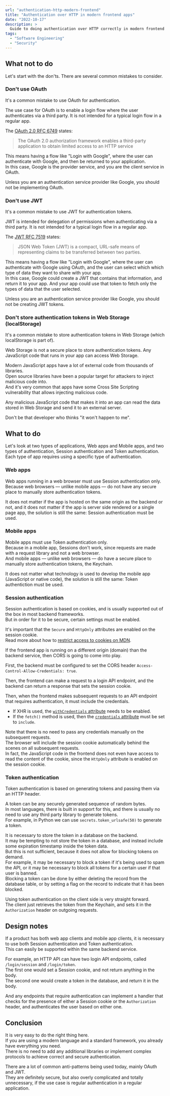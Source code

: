 ```yaml
---
url: "authentication-http-modern-frontend"
title: "Authentication over HTTP in modern frontend apps"
date: "2022-10-17"
description: >
  Guide to doing authentication over HTTP correctly in modern frontend apps.
tags:
  - "Software Engineering"
  - "Security"
---
```


## What not to do

Let's start with the don'ts. There are several common mistakes to consider.

### Don't use OAuth

It's a common mistake to use OAuth for authentication.

The use case for OAuth is to enable a login flow
where the user authenticates via a third party.
It is not intended for a typical login flow in a regular app.

The [OAuth 2.0 RFC 6749][rfc6749] states:

> The OAuth 2.0 authorization framework enables a third-party
application to obtain limited access to an HTTP service

This means having a flow like "Login with Google",
where the user can authenticate with Google,
and then be returned to your application.  
In this case, Google is the provider service, and you are the client service in OAuth.

Unless you are an authentication service provider like Google,
you should not be implementing OAuth.

### Don't use JWT

It's a common mistake to use JWT for authentication tokens.

JWT is intended for delegation of permissions when authenticating via a third party.
It is not intended for a typical login flow in a regular app.

The [JWT RFC 7519][rfc7519] states:

> JSON Web Token (JWT) is a compact,
URL-safe means of representing claims to be transferred between two parties.

This means having a flow like "Login with Google",
where the user can authenticate with Google using OAuth,
and the user can select which which type of data they want to share with your app.  
In this case, Google could create a JWT that contains that information,
and return it to your app.
And your app could use that token
to fetch only the types of data that the user selected.

Unless you are an authentication service provider like Google,
you should not be creating JWT tokens.

### Don't store authentication tokens in Web Storage (localStorage)

It's a common mistake
to store authentication tokens in Web Storage (which localStorage is part of).

Web Storage is not a secure place to store authentication tokens.
Any JavaScript code that runs in your app can access Web Storage.

Modern JavaScript apps have a lot of external code from thousands of libraries.  
Open source libraries have been a popular target
for attackers to inject malicious code into.  
And it's very common that apps have some Cross Site Scripting vulnerability
that allows injecting malicious code.

Any malicious JavaScript code that makes it into an app can read the data stored
in Web Storage and send it to an external server.

Don't be that developer who thinks "it won't happen to me".



## What to do

Let's look at two types of applications, Web apps and Mobile apps,
and two types of authentication, Session authentication and Token authentication.  
Each type of app requires using a specific type of authentication.

### Web apps

Web apps running in a web browser must use Session authentication only.  
Because web browsers — unlike mobile apps —
do not have any secure place to manually store authentication tokens.

It does not matter if the app is hosted on the same origin as the backend or not,
and it does not matter if the app is server side rendered or a single page app,
the solution is still the same: Session authentication must be used.

### Mobile apps

Mobile apps must use Token authentication only.  
Because in a mobile app, Sessions don't work,
since requests are made with a request library and not a web browser.  
And mobile apps — unlike web browsers —
do have a secure place to manually store authentication tokens, the Keychain.

It does not matter what technology is used
to develop the mobile app (JavaScript or native code),
the solution is still the same: Token authentiction must be used.

### Session authentication

Session authentication is based on cookies,
and is usually supported out of the box in most backend frameworks.  
But in order for it to be secure, certain settings must be enabled.

It's important that the `Secure` and `HttpOnly` attributes are enabled
on the session cookie.  
Read more about how to
[restrict access to cookies on MDN][mdn-restrict-access-to-cookies].

If the frontend app is running on a different origin (domain) than the backend service,
then CORS is going to come into play.

First, the backend must be configured
to set the CORS header `Access-Control-Allow-Credentials: true`.

Then, the frontend can make a request to a login API endpoint,
and the backend can return a response that sets the session cookie.

Then, when the frontend makes subsequent requests
to an API endpoint that requires authentication,
it must include the credentials.

- If XHR is used,
the [`withCredentials` attribute][mdn-xhr-withcredentials] needs to be enabled.
- If the `fetch()` method is used,
then the [`credentials` attribute][mdn-fetch-credentials] must be set to `include`.

Note that there is no need to pass any credentials manually
on the subsequent requests.  
The browser will include the session cookie automatically behind the scenes
on all subsequent requests.  
In fact, the JavaScript code in the frontend
does not even have access to read the content of the cookie,
since the `HttpOnly` attribute is enabled on the session cookie.  

### Token authentication

Token authentication is based on generating tokens and passing them via an HTTP header.

A token can be any securely generated sequence of random bytes.  
In most languages, there is built in support for this,
and there is usually no need to use any third party library to generate tokens.  
For example, in Python we can use `secrets.token_urlsafe(50)` to generate a token.

It is necessary to store the token in a database on the backend.  
It may be tempting to not store the token in a database,
and instead include some expiration timestamp inside the token data.  
But this is not sufficient, because it does not allow for blocking tokens on demand.  
For example, it may be necessary to block a token if it's being used to spam the API,
or it may be necessary to block all tokens for a certain user if that user is banned.  
Blocking a token can be done by either deleting the record from the database table,
or by setting a flag on the record to indicate that it has been blocked.

Using token authentication on the client side is very straight forward.  
The client just retrieves the token from the Keychain,
and sets it in the `Authorization` header on outgoing requests.



## Design notes

If a product has both web app clients and mobile app clients,
it is necessary to use both Session authentication and Token authentication.  
This can easily be supported within the same backend service.  

For example, an HTTP API can have two login API endpoints,
called `/login/session` and `/login/token`.  
The first one would set a Session cookie, and not return anything in the body.  
The second one would create a token in the database, and return it in the body.

And any endpoints that require authentication
can implement a handler that checks for the presence of either
a Session cookie or the `Authorization` header,
and authenticates the user based on either one.



## Conclusion

It is very easy to do the right thing here.  
If you are using a modern language and a standard framework,
you already have everything you need.  
There is no need to add any additional libraries or implement complex protocols
to achieve correct and secure authentication.

There are a lot of common anti-patterns being used today,
mainly OAuth and JWT.  
They are definitely secure, but also overly complicated and totally unnecessary,
if the use case is regular authentication in a regular application.



[rfc6749]: https://www.rfc-editor.org/rfc/rfc6749
[rfc7519]: https://www.rfc-editor.org/rfc/rfc7519
[mdn-restrict-access-to-cookies]: https://developer.mozilla.org/en-US/docs/Web/HTTP/Cookies#restrict_access_to_cookies
[mdn-xhr-withcredentials]: https://developer.mozilla.org/en-US/docs/Web/API/XMLHttpRequest/withCredentials
[mdn-fetch-credentials]: https://developer.mozilla.org/en-US/docs/Web/API/fetch#credentials

